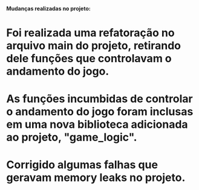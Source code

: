 #### Mudanças realizadas no projeto:

# Foi realizada uma refatoração no arquivo main do projeto, retirando dele funções que controlavam o andamento do jogo.
# As funções incumbidas de controlar o andamento do jogo foram inclusas em uma nova biblioteca adicionada ao projeto, "game_logic". 
# Corrigido algumas falhas que geravam memory leaks no projeto.


